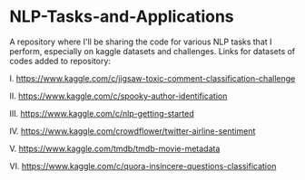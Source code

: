 # NLP-Tasks-and-Applications
A repository where I'll be sharing the code for various NLP tasks that I perform, especially on kaggle datasets and challenges.
Links for datasets of codes added to repository:

I. https://www.kaggle.com/c/jigsaw-toxic-comment-classification-challenge

II. https://www.kaggle.com/c/spooky-author-identification

III. https://www.kaggle.com/c/nlp-getting-started

IV. https://www.kaggle.com/crowdflower/twitter-airline-sentiment

V. https://www.kaggle.com/tmdb/tmdb-movie-metadata

VI. https://www.kaggle.com/c/quora-insincere-questions-classification
